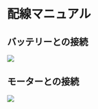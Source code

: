 # 配線マニュアル

## バッテリーとの接続

![](/img/type2_blockdiagram002.png)

## モーターとの接続

![](/img/type2_blockdiagram003.png)
